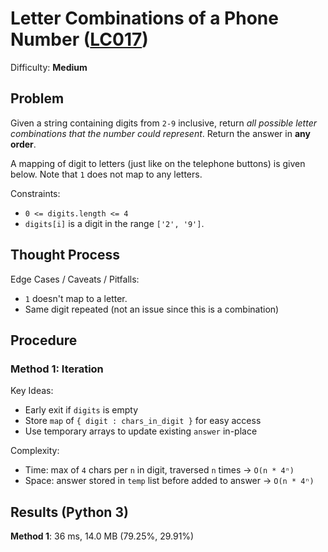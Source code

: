# Letter Combinations of a Phone Number ([LC017](https://leetcode.com/problems/letter-combinations-of-a-phone-number/))
Difficulty: **Medium**

## Problem

Given a string containing digits from `2-9` inclusive, return *all possible letter combinations that the number could represent*. Return the answer in **any order**.

A mapping of digit to letters (just like on the telephone buttons) is given below. Note that `1` does not map to any letters.

Constraints:
- `0 <= digits.length <= 4`
- `digits[i]` is a digit in the range `['2', '9']`.

## Thought Process

Edge Cases / Caveats / Pitfalls:
- `1` doesn't map to a letter.
- Same digit repeated (not an issue since this is a combination)

## Procedure

### Method 1: Iteration

Key Ideas:
- Early exit if `digits` is empty
- Store `map` of `{ digit : chars_in_digit }` for easy access
- Use temporary arrays to update existing `answer` in-place

Complexity:
- Time: max of `4` chars per `n` in digit, traversed `n` times -> `O(n * 4ⁿ)`
- Space:  answer stored in `temp` list before added to answer -> `O(n * 4ⁿ)`

## Results (Python 3)

**Method 1**: 36 ms, 14.0 MB (79.25%, 29.91%)
